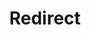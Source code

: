 ﻿---
layout: src/layouts/Redirect.astro
title: Redirect
redirect: https://octopus.com/docs/security/data-encryption
pubDate:  2023-01-01
navSearch: false
navSitemap: false
navMenu: false
---
